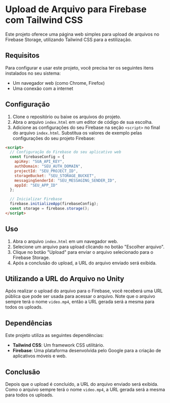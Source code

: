 # Upload de Arquivo para Firebase com Tailwind CSS

Este projeto oferece uma página web simples para upload de arquivos no Firebase Storage, utilizando Tailwind CSS para a estilização.

## Requisitos

Para configurar e usar este projeto, você precisa ter os seguintes itens instalados no seu sistema:

- Um navegador web (como Chrome, Firefox)
- Uma conexão com a internet

## Configuração

1. Clone o repositório ou baixe os arquivos do projeto.
2. Abra o arquivo `index.html` em um editor de código de sua escolha.
3. Adicione as configurações do seu Firebase na seção `<script>` no final do arquivo `index.html`. Substitua os valores de exemplo pelas configurações do seu projeto Firebase:

```html
<script>
  // Configuração do Firebase do seu aplicativo web
  const firebaseConfig = {
    apiKey: "SUA_API_KEY",
    authDomain: "SEU_AUTH_DOMAIN",
    projectId: "SEU_PROJECT_ID",
    storageBucket: "SEU_STORAGE_BUCKET",
    messagingSenderId: "SEU_MESSAGING_SENDER_ID",
    appId: "SEU_APP_ID"
  };

  // Inicializar Firebase
  firebase.initializeApp(firebaseConfig);
  const storage = firebase.storage();
</script>
```

## Uso

1. Abra o arquivo `index.html` em um navegador web.
2. Selecione um arquivo para upload clicando no botão "Escolher arquivo".
3. Clique no botão "Upload" para enviar o arquivo selecionado para o Firebase Storage.
4. Após a conclusão do upload, a URL do arquivo enviado será exibida.

## Utilizando a URL do Arquivo no Unity

Após realizar o upload do arquivo para o Firebase, você receberá uma URL pública que pode ser usada para acessar o arquivo. Note que o arquivo sempre terá o nome `video.mp4`, então a URL gerada será a mesma para todos os uploads.

## Dependências

Este projeto utiliza as seguintes dependências:

- **Tailwind CSS**: Um framework CSS utilitário.
- **Firebase**: Uma plataforma desenvolvida pelo Google para a criação de aplicativos móveis e web.

## Conclusão

Depois que o upload é concluído, a URL do arquivo enviado será exibida. Como o arquivo sempre terá o nome `video.mp4`, a URL gerada será a mesma para todos os uploads.
